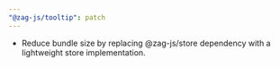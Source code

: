 ```yaml
---
"@zag-js/tooltip": patch
---
```


- Reduce bundle size by replacing @zag-js/store dependency with a lightweight store implementation.
